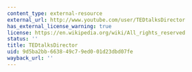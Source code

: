 ```yaml
---
content_type: external-resource
external_url: http://www.youtube.com/user/TEDtalksDirector
has_external_license_warning: true
license: https://en.wikipedia.org/wiki/All_rights_reserved
status: ''
title: TEDtalksDirector
uid: 9d5ba2bb-6638-49c7-9ed0-01d23dbd07fe
wayback_url: ''
---
```

